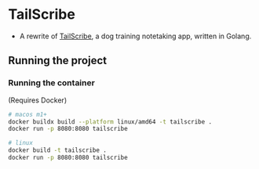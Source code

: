 # TailScribe

- A rewrite of [TailScribe](https://www.tailscribe.com/), a dog training notetaking app, written in Golang.

## Running the project

### Running the container
(Requires Docker)

```bash
# macos m1+
docker buildx build --platform linux/amd64 -t tailscribe .
docker run -p 8080:8080 tailscribe

# linux
docker build -t tailscribe .
docker run -p 8080:8080 tailscribe
```